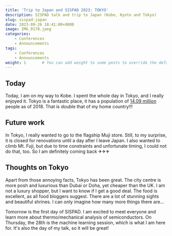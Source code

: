 ```yaml
---
title: 'Trip to Japan and SISPAD 2023: TOKYO'
description: SISPAD talk and trip to Japan (Kobe, Kyoto and Tokyo)
slug: sispad-japan
date: 2023-09-26 18:41:00+0800
image: IMG_0178.jpeg
categories:
    - Conferences
    - Announcements
tags:
    - Conferences
    - Announcements
weight: 1       # You can add weight to some posts to override the default sorting (date descending)
---
```


## Today 

Today, I am on my way to Kobe. I spent the whole day in Tokyo, and I really enjoyed it. Tokyo is a fantastic place, it has a population of [14.09 million](https://en.wikipedia.org/wiki/Tokyo) people as of 2018. That is double that of my home country!!!

## Future work 

In Tokyo, I really wanted to go to the flagship Muji store. Still, to my surprise, it is closed for renovations until a day after I leave Japan. I also wanted to climb Mt. Fuji, but due to time constraints and unfortunate timing, I could not do that, too. So I am definitely coming back ✈✈✈

## Thoughts on Tokyo 

Apart from those annoying facts, Tokyo has been great. The city centre is more posh and luxurious than Dubai or Doha, yet cheaper than the UK. I am not a luxury shopper, but I want to know if I get a good deal. The food is excellent, as all food bloggers suggest. There are a lot of stunning sights and beautiful shrines. I can only imagine how many more things there are...

Tomorrow is the first day of SISPAD. I am excited to meet everyone and learn more about thermo/mechanical analysis of semiconductors. On Thursday, the 28th is the machine learning session, which is what I am here for. It's also the day of my talk, so it will be great!
